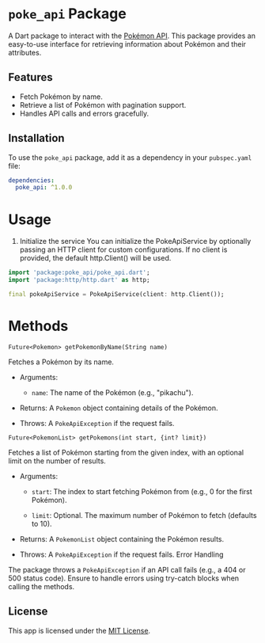 # `poke_api` Package

A Dart package to interact with the [Pokémon API](https://pokeapi.co/). This package provides an easy-to-use interface for retrieving information about Pokémon and their attributes.

## Features

- Fetch Pokémon by name.
- Retrieve a list of Pokémon with pagination support.
- Handles API calls and errors gracefully.

## Installation

To use the `poke_api` package, add it as a dependency in your `pubspec.yaml` file:

```yaml
dependencies:
  poke_api: ^1.0.0
```
# Usage
1. Initialize the service
You can initialize the PokeApiService by optionally passing an HTTP client for custom configurations. If no client is provided, the default http.Client() will be used.

```dart
import 'package:poke_api/poke_api.dart';
import 'package:http/http.dart' as http;

final pokeApiService = PokeApiService(client: http.Client());
```
# Methods
`Future<Pokemon> getPokemonByName(String name)`

Fetches a Pokémon by its name.

- Arguments:

  - `name`: The name of the Pokémon (e.g., "pikachu").

 - Returns: A `Pokemon` object containing details of the Pokémon.

 - Throws: A `PokeApiException` if the request fails.

`Future<PokemonList> getPokemons(int start, {int? limit})`

Fetches a list of Pokémon starting from the given index, with an optional limit on the number of results.

- Arguments:

  - `start`: The index to start fetching Pokémon from (e.g., 0 for the first Pokémon).

  - `limit`: Optional. The maximum number of Pokémon to fetch (defaults to 10).

- Returns: A `PokemonList` object containing the Pokémon results.

- Throws: A `PokeApiException` if the request fails.
Error Handling

The package throws a `PokeApiException` if an API call fails (e.g., a 404 or 500 status code). Ensure to handle errors using try-catch blocks when calling the methods.

## License

This app is licensed under the [MIT License](LICENSE).